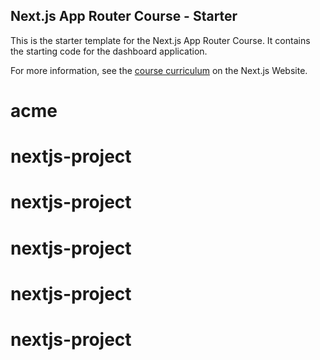 ## Next.js App Router Course - Starter

This is the starter template for the Next.js App Router Course. It contains the starting code for the dashboard application.

For more information, see the [course curriculum](https://nextjs.org/learn) on the Next.js Website.

# acme

# nextjs-project

# nextjs-project

# nextjs-project

# nextjs-project

# nextjs-project
